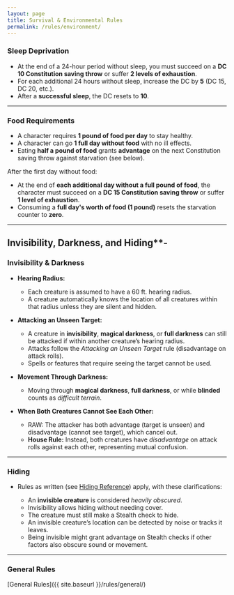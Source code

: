 ```yaml
---
layout: page
title: Survival & Environmental Rules
permalink: /rules/environment/
---
```


### **Sleep Deprivation**
- At the end of a 24-hour period without sleep, you must succeed on a **DC 10 Constitution saving throw** or suffer **2 levels of exhaustion**.
- For each additional 24 hours without sleep, increase the DC by **5** (DC 15, DC 20, etc.).
- After a **successful sleep**, the DC resets to **10**.

---

### **Food Requirements**
- A character requires **1 pound of food per day** to stay healthy.
- A character can go **1 full day without food** with no ill effects.
- Eating **half a pound of food** grants **advantage** on the next Constitution saving throw against starvation (see below).

After the first day without food:
- At the end of **each additional day without a full pound of food**, the character must succeed on a **DC 15 Constitution saving throw** or suffer **1 level of exhaustion**.
- Consuming a **full day's worth of food (1 pound)** resets the starvation counter to **zero**.

---


## Invisibility, Darkness, and Hiding**-
### **Invisibility & Darkness**

- **Hearing Radius:**
  - Each creature is assumed to have a 60 ft. hearing radius.
  - A creature automatically knows the location of all creatures within that radius unless they are silent and hidden.
- **Attacking an Unseen Target:**
  - A creature in **invisibility**, **magical darkness**, or **full darkness** can still be attacked if within another creature’s hearing radius.
  - Attacks follow the *Attacking an Unseen Target* rule (disadvantage on attack rolls).
  - Spells or features that require seeing the target cannot be used.

- **Movement Through Darkness:**
  - Moving through **magical darkness**, **full darkness**, or while **blinded** counts as *difficult terrain*.

- **When Both Creatures Cannot See Each Other:**
  - RAW: The attacker has both advantage (target is unseen) and disadvantage (cannot see target), which cancel out.
  - **House Rule:** Instead, both creatures have *disadvantage* on attack rolls against each other, representing mutual confusion.

---

### **Hiding**

- Rules as written (see [Hiding Reference](https://2014.5e.tools/quickreference.html#bookref-quick,2,hiding)) apply, with these clarifications:

  - An **invisible creature** is considered *heavily obscured*.
  - Invisibility allows hiding without needing cover.
  - The creature must still make a Stealth check to hide.
  - An invisible creature’s location can be detected by noise or tracks it leaves.
  - Being invisible might grant advantage on Stealth checks if other factors also obscure sound or movement.

---

### General Rules

[General Rules]({{ site.baseurl }}/rules/general/)
